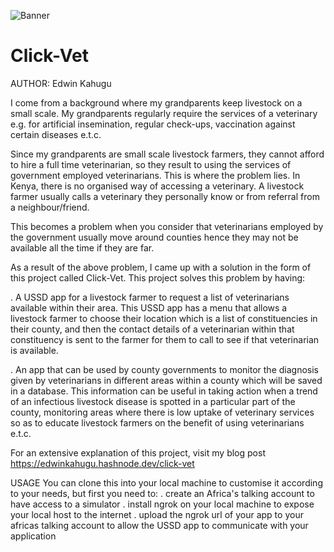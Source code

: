 ![Banner](https://github.com/eddie9110/Click-Vet/assets/125439183/77011583-88e1-41da-a832-05902126d4a7)
# Click-Vet
AUTHOR: Edwin Kahugu

I come from a background where my grandparents keep livestock on a small scale. My grandparents regularly require the services of a veterinary e.g. for artificial insemination, regular check-ups, vaccination against certain diseases e.t.c.

Since my grandparents are small scale livestock farmers, they cannot afford to hire a full time veterinarian, so they result to using the services of government employed veterinarians. This is where the problem lies. In Kenya, there is no organised way of accessing a veterinary. A livestock farmer usually calls a veterinary they personally know or from referral from a neighbour/friend.

This becomes a problem when you consider that veterinarians employed by the government usually move around counties hence they may not be available all the time if they are far.


As a result of the above problem, I came up with a solution in the form of this project called Click-Vet. This project solves this problem by having:

. A USSD app for a livestock farmer to request a list of veterinarians available within their area. This USSD app has a menu that allows a livestock farmer to choose their location which is a list of constituencies in their county, and then the contact details of a veterinarian within that constituency is sent to the farmer for them to call to see if that veterinarian is available.

. An app that can be used by county governments to monitor the diagnosis given by veterinarians in different areas within a county which will be saved in a database. This information can be useful in taking action when a trend of an infectious livestock disease is spotted in a particular part of the county, monitoring areas where there is low uptake of veterinary services so as to educate livestock farmers on the benefit of using veterinarians e.t.c.

For an extensive explanation of this project, visit my blog post https://edwinkahugu.hashnode.dev/click-vet

USAGE
You can clone this into your local machine to customise it according to your needs, but first you need to:
. create an Africa's talking account to have access to a simulator
. install ngrok on your local machine to expose your local host to the internet
. upload the ngrok url of your app to your africas talking account to allow the USSD app to communicate with your application
